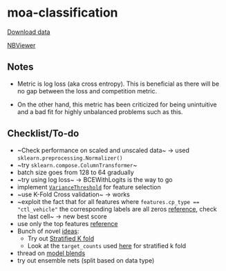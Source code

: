# moa-classification
[Download data](https://www.kaggle.com/c/lish-moa/data)

[NBViewer](https://nbviewer.jupyter.org/github/Mainakdeb/moa-classification/blob/master/moa-classification.ipynb)

## Notes
* Metric is log loss (aka cross entropy). This is beneficial as there will be no gap between the loss and competition metric.

* On the other hand, this metric has been criticized for being unintuitive and a bad fit for highly unbalanced problems such as this.

## Checklist/To-do
* ~Check performance on scaled and unscaled data~ -> used `sklearn.preprocessing.Normalizer()`
* ~try `sklearn.compose.ColumnTransformer`~
* batch size goes from 128 to 64 gradually 
* ~try using log loss~ -> BCEWithLogits is the way to go 
* implement [`VarianceThreshold`](https://scikit-learn.org/stable/modules/generated/sklearn.feature_selection.VarianceThreshold.html) for feature selection
* ~use K-Fold Cross validation~  -> works 
* ~exploit the fact that for all features where `features.cp_type ==  "ctl_vehicle"` the corresponding labels are all zeros [reference](https://www.kaggle.com/nicohrubec/pytorch-multilabel-neural-network), check the last cell~ -> new best score
* use only the top features [reference](https://www.kaggle.com/simakov/keras-multilabel-neural-network-v1-2)
* Bunch of novel [ideas](https://www.kaggle.com/c/lish-moa/discussion/183377): 
  * Try out [Stratified K fold](https://scikit-learn.org/stable/modules/generated/sklearn.model_selection.StratifiedKFold.html) 
  * Look at the `target_counts` used [here](https://www.kaggle.com/gogo827jz/fork-of-keras-multilabel-neural-network) for stratified k fold 
* thread on [model blends](https://www.kaggle.com/c/lish-moa/discussion/185650)
* try out ensemble nets (split based on data type)
